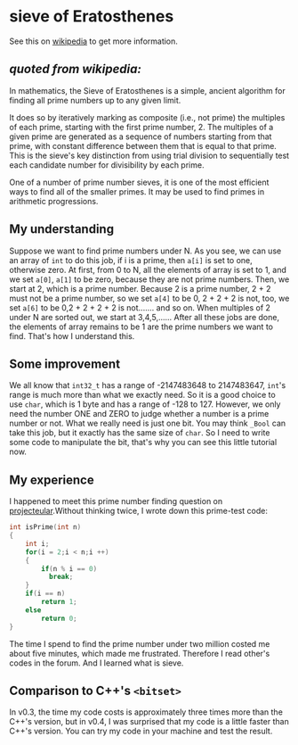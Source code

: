 # sieve of Eratosthenes

See this on [wikipedia](https://en.wikipedia.org/wiki/Sieve_of_Eratosthenes) to get more information.

## *quoted from wikipedia:* 

In mathematics, the Sieve of Eratosthenes is a simple, ancient algorithm for finding all prime numbers up to any given limit.

It does so by iteratively marking as composite (i.e., not prime) the multiples of each prime, starting with the first prime number, 2. The multiples of a given prime are generated as a sequence of numbers starting from that prime, with constant difference between them that is equal to that prime. This is the sieve's key distinction from using trial division to sequentially test each candidate number for divisibility by each prime.

One of a number of prime number sieves, it is one of the most efficient ways to find all of the smaller primes. It may be used to find primes in arithmetic progressions.

## My understanding

Suppose we want to find prime numbers under N. As you see, we can use an array of `int` to do this job, if i is a prime, then `a[i]` is set to one, otherwise zero. At first, from 0 to N, all the elements of array is set to 1, and we set `a[0]`, `a[1]` to be zero, because they are not prime numbers. Then, we start at 2, which is a prime number. Because 2 is a prime number, 2 + 2 must not be a prime number, so we set `a[4]` to be 0, 2 + 2 + 2 is not, too, we set `a[6]` to be 0,2 + 2 + 2 + 2 is not....... and so on. When multiples of 2 under N are sorted out, we start at 3,4,5,...... After all these jobs are done, the elements of array remains to be 1 are the prime numbers we want to find. That's how I understand this.

## Some improvement

We all know that `int32_t` has a range of -2147483648 to 2147483647, `int`'s range is much more than what we exactly need. So it is a good choice to use `char`, which is 1 byte and has a range of -128 to 127. However, we only need the number ONE and ZERO to judge whether a number is a prime number or not. What we really need is just one bit. You may think `_Bool` can take this job, but it exactly has the same size of `char`. So I need to write some code to manipulate the bit, that's why you can see this little tutorial now.

## My experience

I happened to meet this prime number finding question on [projecteular](https://projecteuler.net/problem=10).Without thinking twice, I wrote down this prime-test code:
```C
int isPrime(int n)
{
    int i;
    for(i = 2;i < n;i ++)
    {
        if(n % i == 0)
          break;
    }
    if(i == n)
        return 1;
    else
        return 0;
}
```

The time I spend to find the prime number under two million costed me about five minutes, which made me frustrated. Therefore I read other's codes in the forum. And I learned what is sieve.

## Comparison to C++'s `<bitset>`

In v0.3, the time my code costs is approximately three times more than the C++'s version, but in v0.4, I was surprised that my code is a little faster than C++'s version. You can try my code in your machine and test the result.


  


